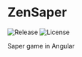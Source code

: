 # ZenSaper
![Release](https://img.shields.io/github/v/release/ref-humbold/ZenSaper?style=plastic)
![License](https://img.shields.io/github/license/ref-humbold/ZenSaper?style=plastic)

Saper game in Angular
